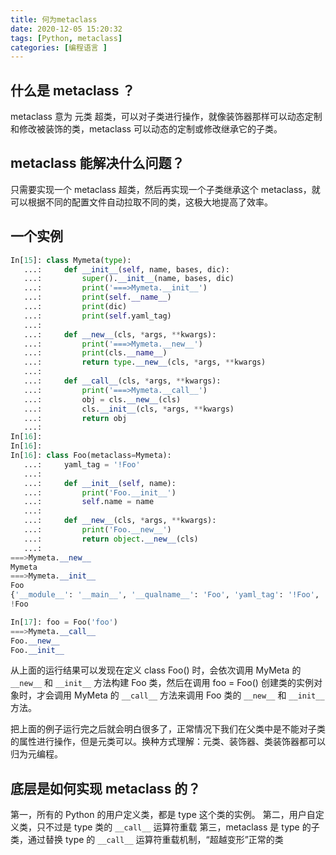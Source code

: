 ```yaml
---
title: 何为metaclass
date: 2020-12-05 15:20:32
tags: [Python, metaclass]
categories: [编程语言 ]
---
```


## 什么是 metaclass ？

metaclass 意为 元类 超类，可以对子类进行操作，就像装饰器那样可以动态定制和修改被装饰的类，metaclass 可以动态的定制或修改继承它的子类。

<!-- more -->

## metaclass 能解决什么问题？

只需要实现一个 metaclass 超类，然后再实现一个子类继承这个 metaclass，就可以根据不同的配置文件自动拉取不同的类，这极大地提高了效率。

## 一个实例

```python
In[15]: class Mymeta(type):
   ...:     def __init__(self, name, bases, dic):
   ...:         super().__init__(name, bases, dic)
   ...:         print('===>Mymeta.__init__')
   ...:         print(self.__name__)
   ...:         print(dic)
   ...:         print(self.yaml_tag)
   ...: 
   ...:     def __new__(cls, *args, **kwargs):
   ...:         print('===>Mymeta.__new__')
   ...:         print(cls.__name__)
   ...:         return type.__new__(cls, *args, **kwargs)
   ...: 
   ...:     def __call__(cls, *args, **kwargs):
   ...:         print('===>Mymeta.__call__')
   ...:         obj = cls.__new__(cls)
   ...:         cls.__init__(cls, *args, **kwargs)
   ...:         return obj
   ...: 
In[16]: 
In[16]: 
In[16]: class Foo(metaclass=Mymeta):
   ...:     yaml_tag = '!Foo'
   ...: 
   ...:     def __init__(self, name):
   ...:         print('Foo.__init__')
   ...:         self.name = name
   ...: 
   ...:     def __new__(cls, *args, **kwargs):
   ...:         print('Foo.__new__')
   ...:         return object.__new__(cls)
   ...:     
===>Mymeta.__new__
Mymeta
===>Mymeta.__init__
Foo
{'__module__': '__main__', '__qualname__': 'Foo', 'yaml_tag': '!Foo', '__init__': <function Foo.__init__ at 0x0000000007EF3828>, '__new__': <function Foo.__new__ at 0x0000000007EF3558>}
!Foo

In[17]: foo = Foo('foo')
===>Mymeta.__call__
Foo.__new__
Foo.__init__

```

从上面的运行结果可以发现在定义 class Foo() 时，会依次调用 MyMeta 的 `__new__` 和 `__init__` 方法构建 Foo 类，然后在调用 foo = Foo() 创建类的实例对象时，才会调用 MyMeta 的 `__call__` 方法来调用 Foo 类的 `__new__` 和 `__init__` 方法。

把上面的例子运行完之后就会明白很多了，正常情况下我们在父类中是不能对子类的属性进行操作，但是元类可以。换种方式理解：元类、装饰器、类装饰器都可以归为元编程。

## 底层是如何实现 metaclass 的？

第一，所有的 Python 的用户定义类，都是 type 这个类的实例。
第二，用户自定义类，只不过是 type 类的 `__call__` 运算符重载
第三，metaclass 是 type 的子类，通过替换 type 的 `__call__` 运算符重载机制，“超越变形”正常的类
